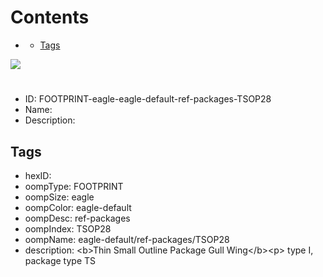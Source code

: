 



Contents
========

* [](#)
	* [Tags](#tags)
  
![][im]
# 

- ID: FOOTPRINT-eagle-eagle-default-ref-packages-TSOP28
- Name: 
- Description: 

## Tags

- hexID: 
- oompType: FOOTPRINT
- oompSize: eagle
- oompColor: eagle-default
- oompDesc: ref-packages
- oompIndex: TSOP28
- oompName: eagle-default/ref-packages/TSOP28
- description: &lt;b&gt;Thin Small Outline Package Gull Wing&lt;/b&gt;&lt;p&gt;&#xD;
type I, package type TS



[im]: image.png
